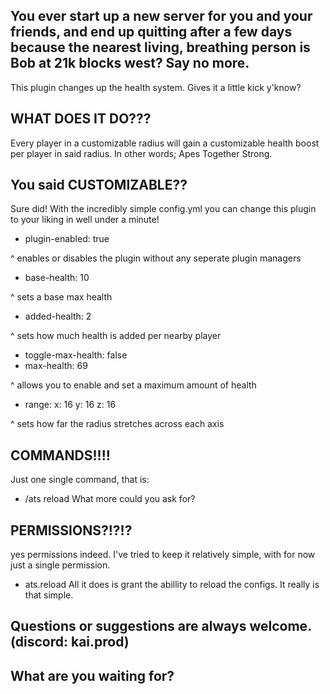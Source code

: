 You ever start up a new server for you and your friends, and end up quitting after a few days because the nearest living, breathing person is Bob at 21k blocks west?
Say no more.
-----------------------------------------------------------------------------------------------
This plugin changes up the health system. Gives it a little kick y'know?

WHAT DOES IT DO???
-----------------------------------------------------------------------------------------------

Every player in a customizable radius will gain a customizable health boost per player in said radius.
In other words; Apes Together Strong.

You said CUSTOMIZABLE??
-----------------------------------------------------------------------------------------------

Sure did! With the incredibly simple config.yml you can change this plugin to your liking in well under a minute!

- plugin-enabled: true

^ enables or disables the plugin without any seperate plugin managers

- base-health: 10

^ sets a base max health

- added-health: 2

^ sets how much health is added per nearby player

- toggle-max-health: false
- max-health: 69

^ allows you to enable and set a maximum amount of health

- range:
  x: 16
  y: 16
  z: 16
  
^ sets how far the radius stretches across each axis

COMMANDS!!!!
-----------------------------------------------------------------------------------------------
Just one single command, that is:
- /ats reload
What more could you ask for?

PERMISSIONS?!?!?
-----------------------------------------------------------------------------------------------

yes permissions indeed.
I've tried to keep it relatively simple, with for now just a single permission.
- ats.reload
All it does is grant the abillity to reload the configs. It really is that simple.

Questions or suggestions are always welcome. (discord: kai.prod)
-----------------------------------------------------------------------------------------------
What are you waiting for?
-----------------------------------------------------------------------------------------------
